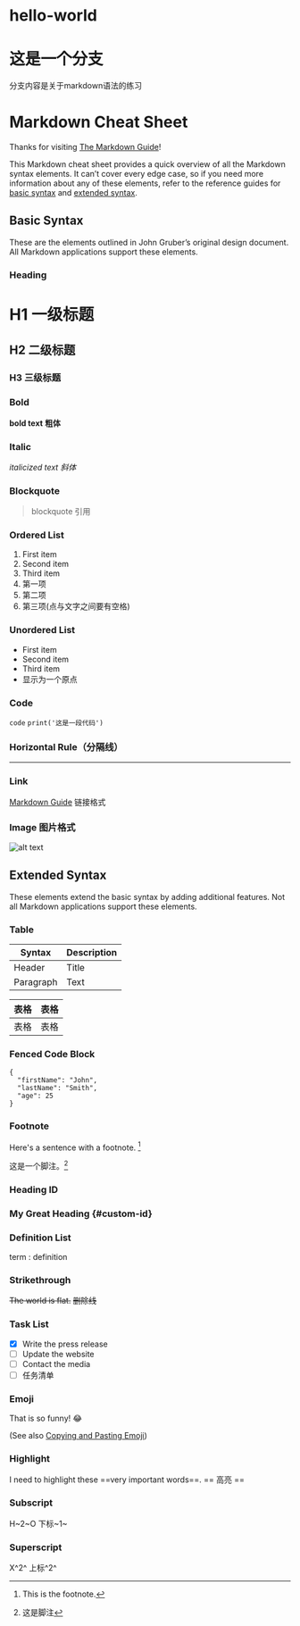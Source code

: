 # hello-world
# 这是一个分支
分支内容是关于markdown语法的练习

# Markdown Cheat Sheet

Thanks for visiting [The Markdown Guide](https://www.markdownguide.org)!

This Markdown cheat sheet provides a quick overview of all the Markdown syntax elements. It can’t cover every edge case, so if you need more information about any of these elements, refer to the reference guides for [basic syntax](https://www.markdownguide.org/basic-syntax/) and [extended syntax](https://www.markdownguide.org/extended-syntax/).

## Basic Syntax

These are the elements outlined in John Gruber’s original design document. All Markdown applications support these elements.

### Heading

# H1 一级标题
## H2 二级标题
### H3 三级标题

### Bold

**bold text** **粗体**

### Italic

*italicized text* *斜体*

### Blockquote

> blockquote
> 引用
### Ordered List

1. First item
2. Second item
3. Third item
4. 第一项
5. 第二项
6. 第三项(点与文字之间要有空格)

### Unordered List

- First item
- Second item
- Third item
- 显示为一个原点
### Code

`code`
`print('这是一段代码')`

### Horizontal Rule（分隔线）

---

### Link

[Markdown Guide](https://www.markdownguide.org) 链接格式

### Image 图片格式

![alt text](https://www.markdownguide.org/assets/images/tux.png)

## Extended Syntax

These elements extend the basic syntax by adding additional features. Not all Markdown applications support these elements.

### Table

| Syntax | Description |
| ----------- | ----------- |
| Header | Title |
| Paragraph | Text |

|表格|表格|
|----------|-------------|
|表格|表格|

### Fenced Code Block

```
{
  "firstName": "John",
  "lastName": "Smith",
  "age": 25
}
```

### Footnote

Here's a sentence with a footnote. [^1]

这是一个脚注。[^2]

[^1]: This is the footnote.
[^2]: 这是脚注

### Heading ID

### My Great Heading {#custom-id}

### Definition List

term
: definition

### Strikethrough

~~The world is flat.~~
~~删除线~~

### Task List

- [x] Write the press release
- [ ] Update the website
- [ ] Contact the media
- [ ] 任务清单

### Emoji

That is so funny! :joy:

(See also [Copying and Pasting Emoji](https://www.markdownguide.org/extended-syntax/#copying-and-pasting-emoji))

### Highlight

I need to highlight these ==very important words==.
== 高亮 ==

### Subscript

H~2~O
下标~1~

### Superscript

X^2^
上标^2^
